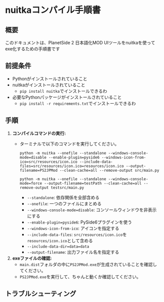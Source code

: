 # nuitkaコンパイル手順書

## 概要

このドキュメントは、PlanetSide 2 日本語化MOD UIツールをnuitkaを使ってexe化するための手順書です

## 前提条件

*   Pythonがインストールされていること
*   nuitkaがインストールされていること
    *   `pip install nuitka`でインストールできるわ
*   必要なPythonパッケージがインストールされていること
    *   `pip install -r requirements.txt`でインストールできるわ

## 手順


1.  **コンパイルコマンドの実行:**
    *   ターミナルで以下のコマンドを実行してください。

        ```
        python -m nuitka --onefile --standalone --windows-console-mode=disable --enable-plugin=pyside6 --windows-icon-from-ico=src/resources/icon.ico --include-data-files=src/resources/icon.ico=resources/icon.ico --output-filename=PS2JPMod --clean-cache=all --remove-output src/main.py
        ```

        ```
        python -m nuitka --onefile --standalone --windows-console-mode=force --output-filename=testPath --clean-cache=all --remove-output testsrc/main.py
        ```

        *   `--standalone`: 依存関係を全部含める
        *   `--onefile`: 一つのファイルにまとめる
        *   `--windows-console-mode=disable`: コンソールウィンドウを非表示にする
        *   `--enable-plugin=pyside6`: PySide6プラグインを使う
        *   `--windows-icon-from-ico`: アイコンを指定する
        *   `--include-data-files`: `src/resources/icon.ico`を`resources/icon.ico`として含める
        *   `--include-data-dir=data=data`
        *   `--output-filename`: 出力ファイル名を指定する
2.  **exeファイルの確認:**
    *   `main.dist`フォルダの中に`PS2JPMod.exe`が生成されていることを確認してください。
    *   `PS2JPMod.exe`を実行して、ちゃんと動くか確認してください。

## トラブルシューティング